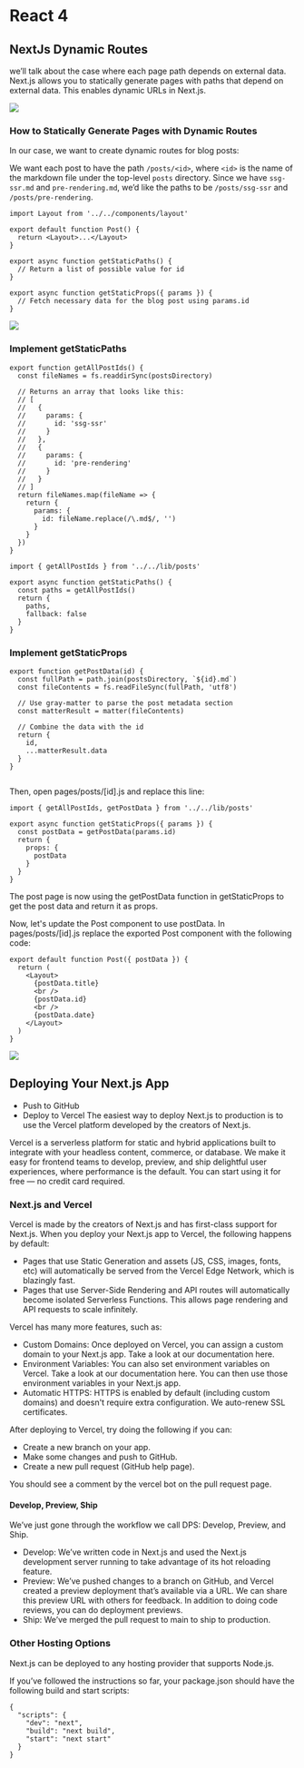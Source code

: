 #  React 4

## NextJs Dynamic Routes
 
 we’ll talk about the case where each page path depends on external data. Next.js allows you to statically generate pages with paths that depend on external data. This enables dynamic URLs in Next.js.

 ![](https://nextjs.org/static/images/learn/dynamic-routes/page-path-external-data.png)

 ### How to Statically Generate Pages with Dynamic Routes
In our case, we want to create dynamic routes for blog posts:

We want each post to have the path `/posts/<id>`, where `<id>` is the name of the markdown file under the top-level `posts` directory.
Since we have `ssg-ssr.md` and `pre-rendering.md`, we’d like the paths to be `/posts/ssg-ssr` and `/posts/pre-rendering`.

```
import Layout from '../../components/layout'

export default function Post() {
  return <Layout>...</Layout>
}

export async function getStaticPaths() {
  // Return a list of possible value for id
}

export async function getStaticProps({ params }) {
  // Fetch necessary data for the blog post using params.id
}
```
![](https://nextjs.org/static/images/learn/dynamic-routes/how-to-dynamic-routes.png)

###   Implement getStaticPaths
```
export function getAllPostIds() {
  const fileNames = fs.readdirSync(postsDirectory)

  // Returns an array that looks like this:
  // [
  //   {
  //     params: {
  //       id: 'ssg-ssr'
  //     }
  //   },
  //   {
  //     params: {
  //       id: 'pre-rendering'
  //     }
  //   }
  // ]
  return fileNames.map(fileName => {
    return {
      params: {
        id: fileName.replace(/\.md$/, '')
      }
    }
  })
}
```
```
import { getAllPostIds } from '../../lib/posts'

export async function getStaticPaths() {
  const paths = getAllPostIds()
  return {
    paths,
    fallback: false
  }
}
```
### Implement getStaticProps

```
export function getPostData(id) {
  const fullPath = path.join(postsDirectory, `${id}.md`)
  const fileContents = fs.readFileSync(fullPath, 'utf8')

  // Use gray-matter to parse the post metadata section
  const matterResult = matter(fileContents)

  // Combine the data with the id
  return {
    id,
    ...matterResult.data
  }
}


```

Then, open pages/posts/[id].js and replace this line:

```
import { getAllPostIds, getPostData } from '../../lib/posts'

export async function getStaticProps({ params }) {
  const postData = getPostData(params.id)
  return {
    props: {
      postData
    }
  }
}
```
The post page is now using the getPostData function in getStaticProps to get the post data and return it as props.

Now, let's update the Post component to use postData. In pages/posts/[id].js replace the exported Post component with the following code:



```
export default function Post({ postData }) {
  return (
    <Layout>
      {postData.title}
      <br />
      {postData.id}
      <br />
      {postData.date}
    </Layout>
  )
}
```

![](https://nextjs.org/static/images/learn/dynamic-routes/how-to-dynamic-routes.png)


## Deploying Your Next.js App

+ Push to GitHub
+ Deploy to Vercel
The easiest way to deploy Next.js to production is to use the Vercel platform developed by the creators of Next.js.

Vercel is a serverless platform for static and hybrid applications built to integrate with your headless content, commerce, or database. We make it easy for frontend teams to develop, preview, and ship delightful user experiences, where performance is the default. You can start using it for free — no credit card required.
### Next.js and Vercel
Vercel is made by the creators of Next.js and has first-class support for Next.js. When you deploy your Next.js app to Vercel, the following happens by default:

+ Pages that use Static Generation and assets (JS, CSS, images, fonts, etc) will automatically be served from the Vercel Edge Network, which is blazingly fast.
+ Pages that use Server-Side Rendering and API routes will automatically become isolated Serverless Functions. This allows page rendering and API requests to scale infinitely.

Vercel has many more features, such as:

+ Custom Domains: Once deployed on Vercel, you can assign a custom domain to your Next.js app. Take a look at our documentation here.
+ Environment Variables: You can also set environment variables on Vercel. Take a look at our documentation here. You can then use those environment variables in your Next.js app.
+ Automatic HTTPS: HTTPS is enabled by default (including custom domains) and doesn't require extra configuration. We auto-renew SSL certificates.

After deploying to Vercel, try doing the following if you can:

+ Create a new branch on your app.
+ Make some changes and push to GitHub.
+ Create a new pull request (GitHub help page).

You should see a comment by the vercel bot on the pull request page.
#### Develop, Preview, Ship
We’ve just gone through the workflow we call DPS: Develop, Preview, and Ship.

+ Develop: We’ve written code in Next.js and used the Next.js development server running to take advantage of its hot reloading feature.
+ Preview: We’ve pushed changes to a branch on GitHub, and Vercel created a preview deployment that’s available via a URL. We can share this preview URL with others for feedback. In addition to doing code reviews, you can do deployment previews.
+ Ship: We’ve merged the pull request to main to ship to production.


### Other Hosting Options
Next.js can be deployed to any hosting provider that supports Node.js.

If you’ve followed the instructions so far, your package.json should have the following build and start scripts:
```
{
  "scripts": {
    "dev": "next",
    "build": "next build",
    "start": "next start"
  }
}
```





 
